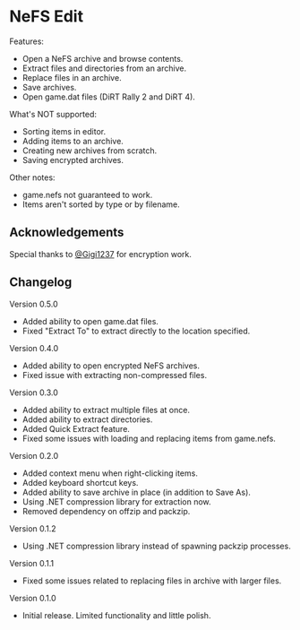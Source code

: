 # NeFS Edit

Features:
- Open a NeFS archive and browse contents.
- Extract files and directories from an archive.
- Replace files in an archive.
- Save archives.
- Open game.dat files (DiRT Rally 2 and DiRT 4).

What's NOT supported:
- Sorting items in editor.
- Adding items to an archive.
- Creating new archives from scratch.
- Saving encrypted archives.

Other notes:
- game.nefs not guaranteed to work.
- Items aren't sorted by type or by filename.

## Acknowledgements
Special thanks to [@Gigi1237]( https://github.com/Gigi1237 ) for encryption work.

## Changelog

Version 0.5.0
- Added ability to open game.dat files.
- Fixed "Extract To" to extract directly to the location specified.

Version 0.4.0
- Added ability to open encrypted NeFS archives.
- Fixed issue with extracting non-compressed files.

Version 0.3.0
- Added ability to extract multiple files at once.
- Added ability to extract directories.
- Added Quick Extract feature.
- Fixed some issues with loading and replacing items from game.nefs.

Version 0.2.0
- Added context menu when right-clicking items.
- Added keyboard shortcut keys.
- Added ability to save archive in place (in addition to Save As).
- Using .NET compression library for extraction now.
- Removed dependency on offzip and packzip.

Version 0.1.2
- Using .NET compression library instead of spawning packzip processes.

Version 0.1.1
- Fixed some issues related to replacing files in archive with larger files.

Version 0.1.0
- Initial release. Limited functionality and little polish.
